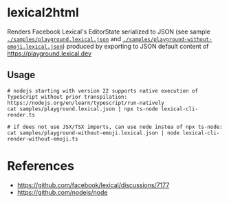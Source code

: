 # lexical2html
Renders Facebook Lexical's EditorState serialized to JSON (see sample [`./samples/playground.lexical.json`](./samples/playground.lexical.json) and [`./samples/playground-without-emoji.lexical.json`](./samples/playground-without-emoji.lexical.json)) produced by exporting to JSON default content of https://playground.lexical.dev 

## Usage

```shell
# nodejs starting with version 22 supports native execution of TypeScript without prior transpilation: https://nodejs.org/en/learn/typescript/run-natively
cat samples/playground.lexical.json | npx ts-node lexical-cli-render.ts

# if does not use JSX/TSX imports, can use node instea of npx ts-node:
cat samples/playground-without-emoji.lexical.json | node lexical-cli-render-without-emoji.ts
```

# References
- https://github.com/facebook/lexical/discussions/7177
- https://github.com/nodejs/node
